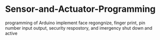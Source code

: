 # Sensor-and-Actuator-Programming
programming of Arduino
implement face regongnize, finger print, pin number input output, security respostory, and imergency shut down and active
